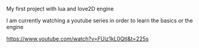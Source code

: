 My first project with lua and love2D engine

I am currently watching a youtube series in order to learn the basics or the engine

https://www.youtube.com/watch?v=FUiz1kL0QtI&t=225s
